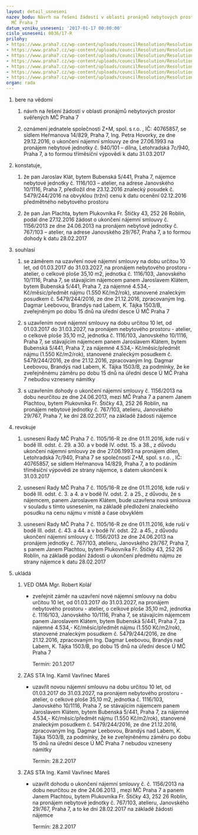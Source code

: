 ```yaml
---
layout: detail_usneseni
nazev_bodu: Návrh na řešení žádostí v oblasti pronájmů nebytových prostor svěřených
  MČ Praha 7
datum_vzniku_usneseni: '2017-01-17 00:00:00'
cislo_usneseni: 0036/17-R
prilohy:
- https://www.praha7.cz/wp-content/uploads/councilResolution/Resolutions/28550/export/01DZ_NBP20170117~156479.doc
- https://www.praha7.cz/wp-content/uploads/councilResolution/Resolutions/28550/export/02_NBP20170117~156478.pdf
- https://www.praha7.cz/wp-content/uploads/councilResolution/Resolutions/28550/export/03_NBP20170117~156477.pdf
- https://www.praha7.cz/wp-content/uploads/councilResolution/Resolutions/28550/export/Klat_Znaleckyposudek~156476.pdf
- https://www.praha7.cz/wp-content/uploads/councilResolution/Resolutions/28550/export/ZaM_zadostoukonceni~156475.pdf
- https://www.praha7.cz/wp-content/uploads/councilResolution/Resolutions/28550/export/06_NBP20170117~156474.pdf
- https://www.praha7.cz/wp-content/uploads/councilResolution/Resolutions/28550/export/export~296945.pdf
organ: rada
---
```

<ol id="urzList" class="urzList_view"><li id="" class="urzClass1"><span name="1">bere na vědomí</span><ol class="urzOlClass"><li style="text-align: left;" id="" class="urzClass2"><span><p>návrh na řešení žádostí v oblasti pronájmů nebytových prostor svěřených MČ Praha 7</p></span></li><li style="text-align: left;" id="" class="urzClass2"><span><p>oznámení jednatele společnosti Z+M, spol. s r.o. , IČ: 40765857, se sídlem Heřmanova 14/829, Praha 7, Ing. Petra Hovorky, ze dne 29.12.2016, o ukončení nájemní smlouvy ze dne 27.06.1993 na pronájem nebytové jednotky č. 940/101 – dílna, Letohradská 7c/940, Praha 7, a to formou tříměsíční výpovědi k datu 31.03.2017</p></span></li></ol></li><li id="" class="urzClass1"><span name="50">konstatuje,</span><ol id="" class="urzOlClass"><li style="text-align: left;" id="" class="urzClass2"><span><p>že pan Jaroslav Klát, bytem Bubenská 5/441, Praha 7, nájemce nebytové jednotky č. 1116/103 – atelier, na adrese Janovského 10/1116, Praha 7, předložil dne 23.12.2016 znalecký posudek č. 5479/244/2016 na obvyklou (tržní) cenu k datu ocenění 02.12.2016 předmětného nebytového prostoru<br></p></span></li><li style="text-align: left;" id="" class="urzClass2"><span><p>že pan Jan Plachta, bytem Plukovníka Fr. Štičky 43, 252 26 Roblín, podal dne 27.12.2016 žádost o ukončení nájemní smlouvy č. 1156/2013 ze dne 24.06.2013 na pronájem nebytové jednotky č. 767/103 – atelier, na adrese Janovského 29/767, Praha 7, a to formou dohody k datu 28.02.2017</p></span></li></ol></li><li id="" class="urzClass1"><span name="26">souhlasí</span><ol class="urzOlClass"><li style="text-align: left;" id="" class="urzClass2"><span><p>se záměrem na uzavření nové nájemní smlouvy na dobu určitou 10 let, od 01.03.2017 do 31.03.2027, na pronájem nebytového prostoru - atelier, o celkové ploše 35,10 m2, jednotka č. 1116/103, Janovského 10/1116, Praha 7, se stávajícím nájemcem panem Jaroslavem Klátem, bytem Bubenská 5/441, Praha 7, za nájemné 4.534,- Kč/měsíc/předmět nájmu (1.550 Kč/m2/rok), stanovené znaleckým posudkem č. 5479/244/2016, ze dne 21.12.2016, zpracovaným Ing. Dagmar Leebovou, Brandýs nad Labem, K. Tájka 1503/B, zveřejněným po dobu 15 dnů na úřední desce Ú MČ Praha 7</p></span></li><li style="text-align: left;" id="" class="urzClass2"><span><p>s uzavřením nové nájemní smlouvy na dobu určitou 10 let, od 01.03.2017 do 31.03.2027, na pronájem nebytového prostoru - atelier, o celkové ploše 35,10 m2, jednotka č. 1116/103, Janovského 10/1116, Praha 7, se stávajícím nájemcem panem Jaroslavem Klátem, bytem Bubenská 5/441, Praha 7, za nájemné 4.534,- Kč/měsíc/předmět nájmu (1.550 Kč/m2/rok), stanovené znaleckým posudkem č. 5479/244/2016, ze dne 21.12.2016, zpracovaným Ing. Dagmar Leebovou, Brandýs nad Labem, K. Tájka 1503/B, za podmínky, že ke zveřejněnému záměru po dobu 15 dnů na úřední desce Ú MČ Praha 7 nebudou vzneseny námitky</p></span></li><li style="text-align: left;" id="" class="urzClass2"><span><p>s uzavřením dohody o ukončení nájemní smlouvy č. 1156/2013 na dobu neurčitou ze dne 24.06.2013, mezi MČ Praha 7 a panem Janem Plachtou, bytem Plukovníka Fr. Štičky 43, 252 26 Roblín, na pronájem nebytové jednotky č. 767/103, atelieru, Janovského 29/767, Praha 7, ke dni 28.02.2017, na základě žádosti nájemce</p></span></li></ol></li><li id="" class="urzClass1"><span name="21">revokuje</span><ol class="urzOlClass"><li style="text-align: left;" id="" class="urzClass2"><span><p>usnesení Rady MČ Praha 7 č. 1105/16-R ze dne 01.11.2016, kde ruší v bodě III. odst. č. 29. a 30. a v bodě IV. odst. 15. a 38., z důvodu ukončení nájemní smlouvy ze dne 27.06.1993 na pronájem dílen, Letohradská 7c/940, Praha 7 se společností Z+M, spol. s r.o. , IČ: 40765857, se sídlem Heřmanova 14/829, Praha 7, a to podáním tříměsíční výpovědi ze strany nájemce, s datem ukončení k 31.03.2017</p></span></li><li style="text-align: left;" id="" class="urzClass2"><span><p>usnesení Rady MČ Praha 7 č. 1105/16-R ze dne 01.11.2016, kde ruší v bodě III. odst. č. 3. a 4. a v bodě IV. odst. 2. a 25., z důvodu, že s nájemcem, panem Jaroslavem Klátem, bude uzavřena nová smlouva v souladu s tímto usnesením, na základě předložení znaleckého posudku na cenu nájmu v místě a čase obvyklém</p></span></li><li style="text-align: left;" id="" class="urzClass2"><span><p>usnesení Rady MČ Praha 7 č. 1105/16-R ze dne 01.11.2016, kde ruší v bodě III. odst. č. 43. a 44. a v bodě IV. odst. 22. a 45., z důvodu ukončení nájemní smlouvy č. 1156/2013 ze dne 24.06.2013 na pronájem jednotky č. 767/103, atelieru, Janovského 29/767, Praha 7, s panem Janem Plachtou, bytem Plukovníka Fr. Štičky 43, 252 26 Roblín, na základě podání žádosti o ukončení předmětu nájmu ze strany nájemce k datu 28.02.2017</p></span></li></ol></li><li class="urzClass1" id="urzUkoly"><span name="1">ukládá</span><ol class="urzOlClass"><li class="urzClass2"><span><p>VED OMA Mgr. Robert Kolář</p></span><ul class="urzUlClass"><li class="urzClass3"><span><p>zveřejnit záměr na uzavření nové nájemní smlouvy na dobu určitou 10 let, od 01.03.2017 do 31.03.2027, na pronájem nebytového prostoru - atelier, o celkové ploše 35,10 m2, jednotka č. 1116/103, Janovského 10/1116, Praha 7, se stávajícím nájemcem panem Jaroslavem Klátem, bytem Bubenská 5/441, Praha 7, za nájemné 4.534,- Kč/měsíc/předmět nájmu (1.550 Kč/m2/rok), stanovené znaleckým posudkem č. 5479/244/2016, ze dne 21.12.2016, zpracovaným Ing. Dagmar Leebovou, Brandýs nad Labem, K. Tájka 1503/B, po dobu 15 dnů na úřední desce Ú MČ Praha 7</p></span><span class="urzUkolTermin">  Termín:&nbsp;20.1.2017</span></li></ul></li><li class="urzClass2"><span><p>ZAS STA Ing. Kamil Vavřinec Mareš</p></span><ul class="urzUlClass"><li class="urzClass3"><span><p>uzavřít novou nájemní smlouvu na dobu určitou 10 let, od 01.03.2017 do 31.03.2027, na pronájem nebytového prostoru - atelier, o celkové ploše 35,10 m2, jednotka č. 1116/103, Janovského 10/1116, Praha 7, se stávajícím nájemcem panem Jaroslavem Klátem, bytem Bubenská 5/441, Praha 7, za nájemné 4.534,- Kč/měsíc/předmět nájmu (1.550 Kč/m2/rok), stanovené znaleckým posudkem č. 5479/244/2016, ze dne 21.12.2016, zpracovaným Ing. Dagmar Leebovou, Brandýs nad Labem, K. Tájka 1503/B, za podmínky, že ke zveřejněnému záměru po dobu 15 dnů na úřední desce Ú MČ Praha 7 nebudou vzneseny námitky</p></span><span class="urzUkolTermin">  Termín:&nbsp;28.2.2017</span></li></ul></li><li class="urzClass2"><span><p>ZAS STA Ing. Kamil Vavřinec Mareš</p></span><ul class="urzUlClass"><li class="urzClass3"><span><p>uzavřít dohodu o ukončení nájemní smlouvy č. č. 1156/2013  na dobu neurčitou ze dne 24.06.2013  , mezi MČ Praha 7 a panem Janem Plachtou, bytem Plukovníka Fr. Štičky 43, 252 26 Roblín, na pronájem nebytové jednotky č. 767/103, atelieru, Janovského 29/767, Praha 7, a to ke dni 28.02.2017 na základě žádosti nájemce</p></span><span class="urzUkolTermin">  Termín:&nbsp;28.2.2017</span></li></ul></li></ol></li></ol>